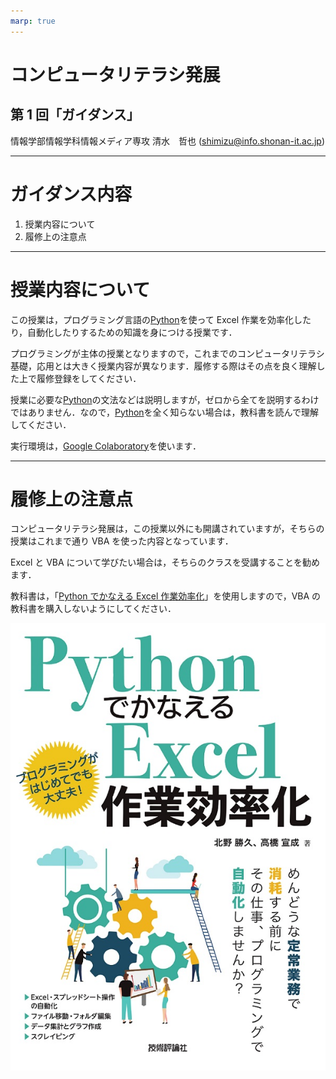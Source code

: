 ```yaml
---
marp: true
---
```


<!-- paginate: true -->

# コンピュータリテラシ発展

## 第 1 回「ガイダンス」

情報学部情報学科情報メディア専攻
清水　哲也 (shimizu@info.shonan-it.ac.jp)

---

# ガイダンス内容

1. 授業内容について
2. 履修上の注意点

---

# 授業内容について

この授業は，プログラミング言語の[Python](https://www.python.org/)を使って Excel 作業を効率化したり，自動化したりするための知識を身につける授業です．

プログラミングが主体の授業となりますので，これまでのコンピュータリテラシ基礎，応用とは大きく授業内容が異なります．履修する際はその点を良く理解した上で履修登録をしてください．

授業に必要な[Python](https://www.python.org/)の文法などは説明しますが，ゼロから全てを説明するわけではありません．なので，[Python](https://www.python.org/)を全く知らない場合は，教科書を読んで理解してください．

実行環境は，[Google Colaboratory](https://colab.research.google.com/?hl=ja)を使います．

---

# 履修上の注意点

コンピュータリテラシ発展は，この授業以外にも開講されていますが，そちらの授業はこれまで通り VBA を使った内容となっています．

Excel と VBA について学びたい場合は，そちらのクラスを受講することを勧めます．

教科書は，「[Python でかなえる Excel 作業効率化](https://gihyo.jp/book/2020/978-4-297-11450-3)」を使用しますので，VBA の教科書を購入しないようにしてください．

![w:160](img/python.jpg)
